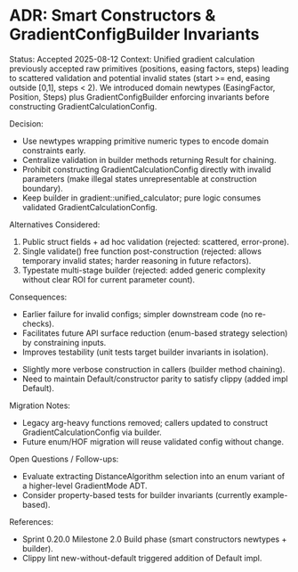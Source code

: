 # ADR: Smart Constructors & GradientConfigBuilder Invariants

Status: Accepted 2025-08-12
Context: Unified gradient calculation previously accepted raw primitives (positions, easing factors, steps) leading to scattered validation and potential invalid states (start >= end, easing outside [0,1], steps < 2). We introduced domain newtypes (EasingFactor, Position, Steps) plus GradientConfigBuilder enforcing invariants before constructing GradientCalculationConfig.

Decision:
- Use newtypes wrapping primitive numeric types to encode domain constraints early.
- Centralize validation in builder methods returning Result<Self> for chaining.
- Prohibit constructing GradientCalculationConfig directly with invalid parameters (make illegal states unrepresentable at construction boundary).
- Keep builder in gradient::unified_calculator; pure logic consumes validated GradientCalculationConfig.

Alternatives Considered:
1. Public struct fields + ad hoc validation (rejected: scattered, error-prone).
2. Single validate() free function post-construction (rejected: allows temporary invalid states; harder reasoning in future refactors).
3. Typestate multi-stage builder (rejected: added generic complexity without clear ROI for current parameter count).

Consequences:
+ Earlier failure for invalid configs; simpler downstream code (no re-checks).
+ Facilitates future API surface reduction (enum-based strategy selection) by constraining inputs.
+ Improves testability (unit tests target builder invariants in isolation).
- Slightly more verbose construction in callers (builder method chaining).
- Need to maintain Default/constructor parity to satisfy clippy (added impl Default).

Migration Notes:
- Legacy arg-heavy functions removed; callers updated to construct GradientCalculationConfig via builder.
- Future enum/HOF migration will reuse validated config without change.

Open Questions / Follow-ups:
- Evaluate extracting DistanceAlgorithm selection into an enum variant of a higher-level GradientMode ADT.
- Consider property-based tests for builder invariants (currently example-based).

References:
- Sprint 0.20.0 Milestone 2.0 Build phase (smart constructors newtypes + builder).
- Clippy lint new-without-default triggered addition of Default impl.
